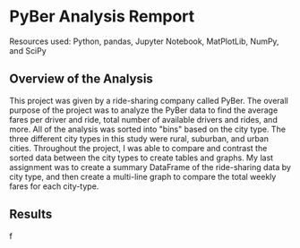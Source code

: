 # PyBer Analysis Remport
Resources used: Python, pandas, Jupyter Notebook, MatPlotLib, NumPy, and SciPy
## Overview of the Analysis
This project was given by a ride-sharing company called PyBer. The overall purpose of the project was to analyze the PyBer data to find the average fares per driver and ride, total number of available drivers and rides, and more. All of the analysis was sorted into "bins" based on the city type. The three different city types in this study were rural, suburban, and urban cities. Throughout the project, I was able to compare and contrast the sorted data between the city types to create tables and graphs. My last assignment was to create a summary DataFrame of the ride-sharing data by city type, and then create a multi-line graph to compare the total weekly fares for each city-type.

## Results
f
